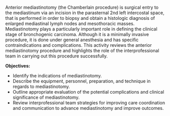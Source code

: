 Anterior mediastinotomy (the Chamberlain procedure) is surgical entry to the mediastinum via an incision in the parasternal 2nd left intercostal space, that is performed in order to biopsy and obtain a histologic diagnosis of enlarged mediastinal lymph nodes and mesothoracic masses. Mediastinotomy plays a particularly important role in defining the clinical stage of bronchogenic carcinoma. Although it is a minimally invasive procedure, it is done under general anesthesia and has specific contraindications and complications. This activity reviews the anterior mediastinotomy procedure and highlights the role of the interprofessional team in carrying out this procedure successfully.

**Objectives:**
- Identify the indications of mediastinotomy.
- Describe the equipment, personnel, preparation, and technique in regards to mediastinotomy.
- Outline appropriate evaluation of the potential complications and clinical significance of mediastinotomy.
- Review interprofessional team strategies for improving care coordination and communication to advance mediastinotomy and improve outcomes.